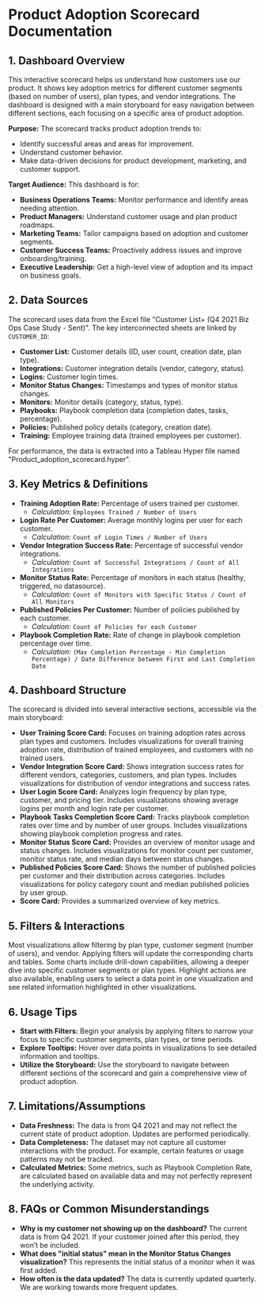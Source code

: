 # Product Adoption Scorecard Documentation

## 1. Dashboard Overview

This interactive scorecard helps us understand how customers use our product. It shows key adoption metrics for different customer segments (based on number of users), plan types, and vendor integrations.  The dashboard is designed with a main storyboard for easy navigation between different sections, each focusing on a specific area of product adoption.

**Purpose:** The scorecard tracks product adoption trends to:

* Identify successful areas and areas for improvement.
* Understand customer behavior.
* Make data-driven decisions for product development, marketing, and customer support.

**Target Audience:** This dashboard is for:

* **Business Operations Teams:** Monitor performance and identify areas needing attention.
* **Product Managers:** Understand customer usage and plan product roadmaps.
* **Marketing Teams:** Tailor campaigns based on adoption and customer segments.
* **Customer Success Teams:** Proactively address issues and improve onboarding/training.
* **Executive Leadership:** Get a high-level view of adoption and its impact on business goals.

## 2. Data Sources

The scorecard uses data from the Excel file "Customer List+ (Q4 2021 Biz Ops Case Study - Sent)". The key interconnected sheets are linked by `CUSTOMER_ID`:

* **Customer List:** Customer details (ID, user count, creation date, plan type).
* **Integrations:** Customer integration details (vendor, category, status).
* **Logins:** Customer login times.
* **Monitor Status Changes:** Timestamps and types of monitor status changes.
* **Monitors:** Monitor details (category, status, type).
* **Playbooks:** Playbook completion data (completion dates, tasks, percentage).
* **Policies:** Published policy details (category, creation date).
* **Training:** Employee training data (trained employees per customer).

For performance, the data is extracted into a Tableau Hyper file named "Product_adoption_scorecard.hyper".

## 3. Key Metrics & Definitions

* **Training Adoption Rate:** Percentage of users trained per customer.
    * *Calculation:* `Employees Trained / Number of Users`
* **Login Rate Per Customer:** Average monthly logins per user for each customer.
    * *Calculation:* `Count of Login Times / Number of Users`
* **Vendor Integration Success Rate:** Percentage of successful vendor integrations.
    * *Calculation:* `Count of Successful Integrations / Count of All Integrations`
* **Monitor Status Rate:** Percentage of monitors in each status (healthy, triggered, no datasource).
    * *Calculation:* `Count of Monitors with Specific Status / Count of All Monitors`
* **Published Policies Per Customer:** Number of policies published by each customer.
    * *Calculation:* `Count of Policies for each Customer`
* **Playbook Completion Rate:** Rate of change in playbook completion percentage over time.
    * *Calculation:* `(Max Completion Percentage - Min Completion Percentage) / Date Difference between First and Last Completion Date`


## 4. Dashboard Structure

The scorecard is divided into several interactive sections, accessible via the main storyboard:

* **User Training Score Card:** Focuses on training adoption rates across plan types and customers. Includes visualizations for overall training adoption rate, distribution of trained employees, and customers with no trained users.
* **Vendor Integration Score Card:** Shows integration success rates for different vendors, categories, customers, and plan types. Includes visualizations for distribution of vendor integrations and success rates.
* **User Login Score Card:**  Analyzes login frequency by plan type, customer, and pricing tier. Includes visualizations showing average logins per month and login rate per customer.
* **Playbook Tasks Completion Score Card:** Tracks playbook completion rates over time and by number of user groups.  Includes visualizations showing playbook completion progress and rates.
* **Monitor Status Score Card:**  Provides an overview of monitor usage and status changes. Includes visualizations for monitor count per customer, monitor status rate, and median days between status changes.
* **Published Policies Score Card:** Shows the number of published policies per customer and their distribution across categories. Includes visualizations for policy category count and median published policies by user group.
* **Score Card:** Provides a summarized overview of key metrics.


## 5. Filters & Interactions

Most visualizations allow filtering by plan type, customer segment (number of users), and vendor. Applying filters will update the corresponding charts and tables.  Some charts include drill-down capabilities, allowing a deeper dive into specific customer segments or plan types.  Highlight actions are also available, enabling users to select a data point in one visualization and see related information highlighted in other visualizations.


## 6. Usage Tips

* **Start with Filters:** Begin your analysis by applying filters to narrow your focus to specific customer segments, plan types, or time periods.
* **Explore Tooltips:** Hover over data points in visualizations to see detailed information and tooltips.
* **Utilize the Storyboard:** Use the storyboard to navigate between different sections of the scorecard and gain a comprehensive view of product adoption.



## 7. Limitations/Assumptions

* **Data Freshness:** The data is from Q4 2021 and may not reflect the current state of product adoption. Updates are performed periodically.
* **Data Completeness:**  The dataset may not capture all customer interactions with the product.  For example, certain features or usage patterns may not be tracked.
* **Calculated Metrics:** Some metrics, such as Playbook Completion Rate, are calculated based on available data and may not perfectly represent the underlying activity.


## 8. FAQs or Common Misunderstandings

* **Why is my customer not showing up on the dashboard?** The current data is from Q4 2021.  If your customer joined after this period, they won’t be included.
* **What does "initial status" mean in the Monitor Status Changes visualization?** This represents the initial status of a monitor when it was first added.
* **How often is the data updated?** The data is currently updated quarterly. We are working towards more frequent updates.